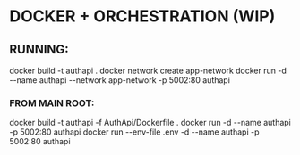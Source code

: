 # DOCKER + ORCHESTRATION (WIP)
## RUNNING:
docker build -t authapi .
docker network create app-network
docker run -d --name authapi --network app-network -p 5002:80 authapi

### FROM MAIN ROOT:
docker build -t authapi -f AuthApi/Dockerfile .
docker run -d --name authapi -p 5002:80 authapi
docker run --env-file .env -d --name authapi -p 5002:80 authapi